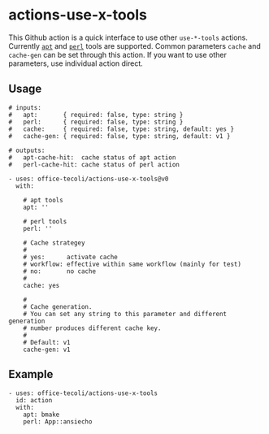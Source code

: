 # actions-use-x-tools

This Github action is a quick interface to use other `use-*-tools`
actions.  Currently
[`apt`](https://github.com/office-tecoli/actions-use-apt-tools) and
[`perl`](https://github.com/office-tecoli/actions-use-perl-tools)
tools are supported.  Common parameters `cache` and `cache-gen` can be
set through this action.  If you want to use other parameters, use
individual action direct.

## Usage

```
# inputs:
#   apt:       { required: false, type: string }
#   perl:      { required: false, type: string }
#   cache:     { required: false, type: string, default: yes }
#   cache-gen: { required: false, type: string, default: v1 }

# outputs:
#   apt-cache-hit:  cache status of apt action
#   perl-cache-hit: cache status of perl action

- uses: office-tecoli/actions-use-x-tools@v0
  with:

    # apt tools
    apt: ''

    # perl tools
    perl: ''

    # Cache strategey
    #
    # yes:      activate cache
    # workflow: effective within same workflow (mainly for test)
    # no:       no cache
    #
    cache: yes

    #
    # Cache generation.
    # You can set any string to this parameter and different generation
    # number produces different cache key.
    #
    # Default: v1
    cache-gen: v1

```

## Example

```
- uses: office-tecoli/actions-use-x-tools
  id: action
  with:
    apt: bmake
    perl: App::ansiecho
```
